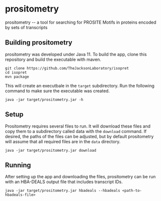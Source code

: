 # prositometry
prositometry -- a tool for searching for PROSITE Motifs in proteins encoded by sets of transcripts

## Building prositometry
prositometry was developed under Java 11. To build the app, clone this repository and
build the executable with maven.
```
git clone https://github.com/TheJacksonLaboratory/isopret
cd isopret
mvn package
```
This will create an executbale in the ``target`` subdirectory. Run the following command to make sure
the executable was created.
```
java -jar target/prositometry.jar -h
```

## Setup

Prositometry requires several files to run. It will download these files and copy them
to a subdirectory called data with the ``download`` command. If desired, the paths
of the files can be adjusted, but by default prositometry will assume that all
required files are in the ``data`` directory.
```
java -jar target/prositometry.jar download
```

## Running

After setting up the app and downloading the files, prositometry can be run with an HBA-DEALS output file that
includes transcript IDs.
```
java -jar target/prositometry.jar hbadeals --hbadeals <path-to-hbadeals-file>
```
